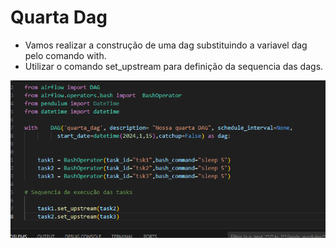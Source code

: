 # Quarta Dag

- Vamos realizar a construção de uma dag substituindo a variavel dag pelo comando with.
- Utilizar o comando set_upstream para definição da sequencia das dags.

<img src="https://github.com/JosiTubaroski/Quarta_Dag/blob/main/img/quarta_dag_codigo.png">

